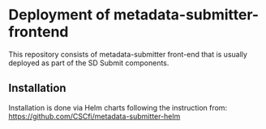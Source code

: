 # Deployment of metadata-submitter-frontend

This repository consists of metadata-submitter front-end that is usually deployed as part of the SD Submit components.

## Installation

Installation is done via Helm charts following the instruction from: https://github.com/CSCfi/metadata-submitter-helm
